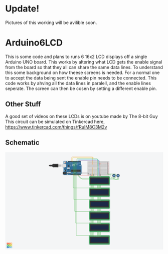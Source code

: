 # Update!
Pictures of this working will be avilible soon. 
# Arduino6LCD
This is some code and plans to runs 6 16x2 LCD displays off a single Arduino UNO board. This works by altering what LCD gets the enable signal from the board so that they all can share the same data lines. To understand this some background on how theese screens is needed. For a normal one to accept the data being sent the enable pin needs to be connected. This code works by ahving all the data lines in paralell, and the enable lines seperate. The screen can then be cosen by setting a different enable pin.
## Other Stuff
A good set of videos on these LCDs is on youtube made by The 8-bit Guy
This circuit can be simulated on Tinkercad here,
https://www.tinkercad.com/things/fRulM8C3M2v
## Schematic
![alt text](https://raw.githubusercontent.com/waarn/Arduino6LCD/main/Circuit.png)

